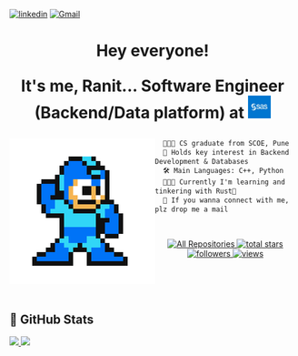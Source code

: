 [![linkedin](https://img.shields.io/badge/linkedin-informational?style=for-the-badge&logo=linkedin&logoColor=white)](https://www.linkedin.com/in/ranit-biswas/)
[![Gmail](https://img.shields.io/badge/gmail-DB4437?style=for-the-badge&logo=gmail&logoColor=white)](mailto:ranitbiswas.cs@gmail.com)

<div>
  <h1 align="center">
    Hey everyone! <br>
    <p>
      It's me, Ranit... Software Engineer (Backend/Data platform) at <img src="./media/sas-glyph.jpg" width=40 />
    </p>
  </h1>
</div>

<img src="./media/ranit-hero.gif" align="left" />

```
  👨🏻‍🎓 CS graduate from SCOE, Pune
  🚀 Holds key interest in Backend Development & Databases
  🛠️ Main Languages: C++, Python
  🧑🏻‍💻 Currently I'm learning and tinkering with Rust🦀
  📧 If you wanna connect with me, plz drop me a mail
```
<br>

<p align="center">
  <a href="https://github.com/RhoNit?tab=repositories&sort=stargazers">
    <img alt="All Repositories" title="All Repositories" src="https://custom-icon-badges.herokuapp.com/badge/-All%20Repos-640464?style=for-the-badge&logoColor=white&logo=repo"/>
  </a>
  
  <a href="https://github.com/RhoNit?tab=repositories&sort=stargazers">
    <img alt="total stars" title="Total stars on GitHub" src="https://custom-icon-badges.herokuapp.com/badge/dynamic/json?logo=star-fill&host=formatted-dynamic-badges.herokuapp.com&formatter=metric&style=for-the-badge&color=55960c&labelColor=488207&label=stars&query=%24.stars&url=https%3A%2F%2Fapi.github-star-counter.workers.dev%2Fuser%2FRhoNit"/>
  </a>
    
  <a href="https://github.com/RhoNit?tab=followers">
    <img alt="followers" title="Follow me on Github" src="https://custom-icon-badges.herokuapp.com/github/followers/RhoNit?color=e05d44&labelColor=ce4630&style=for-the-badge&logo=person-add&label=Follow&logoColor=white"/>
  </a>
    
  <a href="https://github.com/RhoNit">
    <img alt="views" title="GitHub profile views" src="https://visitor-badge-reloaded.herokuapp.com/badge?page_id=RhoNit&style=for-the-badge&color=E1AD0E&lcolor=c79600&logo=AngelList&logoColor=white"/>
  </a>
</p>

<br>
<br>
<br>

<h2 align="left">👀 GitHub Stats</h2>
<div>
  <a href="https://github.com/RhoNit">
    <img width="49%" src="https://github-readme-stats.vercel.app/api?username=RhoNit&theme=radical&title_color=0017ff&hide_border=true">
  </a>

  <a href="https://github.com/RhoNit">
    <img width="49%" src="http://github-readme-streak-stats.herokuapp.com/?api&count_private=true&include_all_commits=true&user=RhoNit&theme=radical&date_format=M%20j%5B%2C%20Y%5D&ring=0017ff&fire=0017ff&sideNums=0017ff&hide_border=true">
  </a>
</div>

